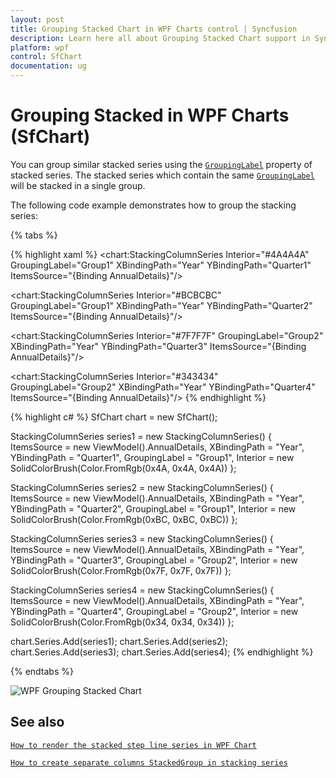 ```yaml
---
layout: post
title: Grouping Stacked Chart in WPF Charts control | Syncfusion
description: Learn here all about Grouping Stacked Chart support in Syncfusion® WPF Charts (SfChart) control and more.
platform: wpf
control: SfChart
documentation: ug
---
```


# Grouping Stacked in WPF Charts (SfChart)

You can group similar stacked series using the [`GroupingLabel`](https://help.syncfusion.com/cr/wpf/Syncfusion.UI.Xaml.Charts.StackingSeriesBase.html#Syncfusion_UI_Xaml_Charts_StackingSeriesBase_GroupingLabel) property of stacked series. The stacked series which contain the same [`GroupingLabel`](https://help.syncfusion.com/cr/wpf/Syncfusion.UI.Xaml.Charts.StackingSeriesBase.html#Syncfusion_UI_Xaml_Charts_StackingSeriesBase_GroupingLabel) will be stacked in a single group.

The following code example demonstrates how to group the stacking series:

{% tabs %}

{% highlight xaml %}
<chart:StackingColumnSeries Interior="#4A4A4A" GroupingLabel="Group1" XBindingPath="Year" 
                           YBindingPath="Quarter1" ItemsSource="{Binding AnnualDetails}"/>

<chart:StackingColumnSeries Interior="#BCBCBC" GroupingLabel="Group1" XBindingPath="Year" 
                           YBindingPath="Quarter2" ItemsSource="{Binding AnnualDetails}"/>

<chart:StackingColumnSeries Interior="#7F7F7F" GroupingLabel="Group2" XBindingPath="Year"
                           YBindingPath="Quarter3" ItemsSource="{Binding AnnualDetails}"/>

<chart:StackingColumnSeries Interior="#343434" GroupingLabel="Group2" XBindingPath="Year"
                           YBindingPath="Quarter4" ItemsSource="{Binding AnnualDetails}"/>
{% endhighlight %}

{% highlight c# %}
SfChart chart = new SfChart();

StackingColumnSeries series1 = new StackingColumnSeries()
{
    ItemsSource = new ViewModel().AnnualDetails,
    XBindingPath = "Year",
    YBindingPath = "Quarter1",
    GroupingLabel = "Group1",
    Interior = new SolidColorBrush(Color.FromRgb(0x4A, 0x4A, 0x4A))
};

StackingColumnSeries series2 = new StackingColumnSeries()
{
    ItemsSource = new ViewModel().AnnualDetails,
    XBindingPath = "Year",
    YBindingPath = "Quarter2",
    GroupingLabel = "Group1",
    Interior = new SolidColorBrush(Color.FromRgb(0xBC, 0xBC, 0xBC))
};

StackingColumnSeries series3 = new StackingColumnSeries()
{
    ItemsSource = new ViewModel().AnnualDetails,
    XBindingPath = "Year",
    YBindingPath = "Quarter3",
    GroupingLabel = "Group2",
    Interior = new SolidColorBrush(Color.FromRgb(0x7F, 0x7F, 0x7F))
};

StackingColumnSeries series4 = new StackingColumnSeries()
{
    ItemsSource = new ViewModel().AnnualDetails,
    XBindingPath = "Year",
    YBindingPath = "Quarter4",
    GroupingLabel = "Group2",
    Interior = new SolidColorBrush(Color.FromRgb(0x34, 0x34, 0x34))
};

chart.Series.Add(series1);
chart.Series.Add(series2);
chart.Series.Add(series3);
chart.Series.Add(series4);
{% endhighlight %}

{% endtabs %}

![WPF Grouping Stacked Chart](Series_images/wpf-grouping-stacked-chart.png)

## See also

[`How to render the stacked step line series in WPF Chart`](https://www.syncfusion.com/kb/10155/how-to-render-the-stacked-step-line-series-in-wpf-chart)

[`How to create separate columns StackedGroup in stacking series`](https://www.syncfusion.com/kb/4730/how-to-create-separate-columns-stackedgroup-in-stacking-series)